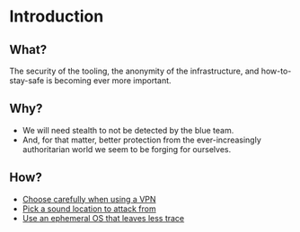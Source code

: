 # Introduction

## What?

The security of the tooling, the anonymity of the infrastructure, and how-to-stay-safe is becoming ever more 
important.

## Why?

* We will need stealth to not be detected by the blue team.
* And, for that matter, better protection from the ever-increasingly authoritarian world we seem to be forging for 
ourselves.

## How?

* [Choose carefully when using a VPN](vpn.md)
* [Pick a sound location to attack from](location.md)
* [Use an ephemeral OS that leaves less trace](ephemeral.md)
